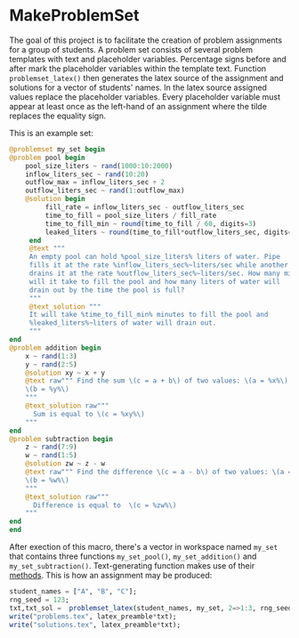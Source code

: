 # MakeProblemSet

The goal of this project is to facilitate the creation of problem assignments
for a group of students. A problem set consists of several problem templates with
text and placeholder variables. Percentage signs before and after mark the
placeholder variables within the template text. Function `problemset_latex()`
then generates the latex source of the assignment and solutions for a vector of students'
names.  In the latex source assigned values replace the placeholder variables.
Every placeholder variable must appear at least once as the left-hand of
an assignment where the tilde replaces the equality sign.

This is an example set:
```julia
@problemset my_set begin
@problem pool begin
    pool_size_liters ~ rand(1000:10:2000)
    inflow_liters_sec ~ rand(10:20)
    outflow_max = inflow_liters_sec ÷ 2
    outflow_liters_sec ~ rand(1:outflow_max)
    @solution begin
         fill_rate = inflow_liters_sec - outflow_liters_sec
         time_to_fill = pool_size_liters / fill_rate
         time_to_fill_min ~ round(time_to_fill / 60, digits=3)
         leaked_liters ~ round(time_to_fill*outflow_liters_sec, digits=3)
     end
     @text """
     An empty pool can hold %pool_size_liters% liters of water. Pipe
     fills it at the rate %inflow_liters_sec%~liters/sec while another
     drains it at the rate %outflow_liters_sec%~liters/sec. How many minutes
     will it take to fill the pool and how many liters of water will
     drain out by the time the pool is full?
     """
     @text_solution """
     It will take %time_to_fill_min% minutes to fill the pool and
     %leaked_liters%~liters of water will drain out.
     """
end
@problem addition begin
    x ~ rand(1:3)
    y ~ rand(2:5)
    @solution xy ~ x + y
    @text raw""" Find the sum \(c = a + b\) of two values: \(a = %x%\) and
    \(b = %y%\)
    """
    @text_solution raw"""
      Sum is equal to \(c = %xy%\)
    """
end
@problem subtraction begin
    z ~ rand(7:9)
    w ~ rand(1:5)
    @solution zw ~ z - w
    @text raw""" Find the difference \(c = a - b\) of two values: \(a = %z%\) and
    \(b = %w%\)
    """
    @text_solution raw"""
      Difference is equal to  \(c = %zw%\)
    """
end
end
```
After exection of this macro, there's a vector in workspace named `my_set` 
that contains three functions `my_set_pool()`, `my_set_addition()` and
`my_set_subtraction()`. Text-generating function makes use of their
[methods](Generated_methods.md). This is how an assignment may be produced:
```julia
student_names = ["A", "B", "C"];
rng_seed = 123;
txt,txt_sol =  problemset_latex(student_names, my_set, 2=>1:3, rng_seed);
write("problems.tex", latex_preamble*txt);
write("solutions.tex", latex_preamble*txt);
```
